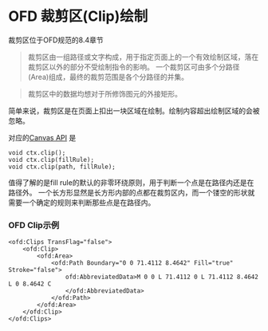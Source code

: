 # OFD 裁剪区(Clip)绘制

裁剪区位于OFD规范的8.4章节

> 裁剪区由一组路径或文字构成，用于指定页面上的一个有效绘制区域，落在裁剪区以外的部分不受绘制指令的影响。
> 一个裁剪区可由多个分路径(Area)组成，最终的裁剪范围是各个分路径的并集。

> 裁剪区中的数据均想对于所修饰图元的外接矩形。

简单来说，裁剪区是在页面上扣出一块区域在绘制。绘制内容超出绘制区域的会被忽略。


对应的[Canvas API](https://developer.mozilla.org/en-US/docs/Web/API/CanvasRenderingContext2D/clip) 是

```
void ctx.clip();
void ctx.clip(fillRule);
void ctx.clip(path, fillRule);
```

值得了解的是fill rule的默认的非零环绕原则，用于判断一个点是在路径内还是在路径外。
一个长方形显然是长方形内部的点都在裁剪区内，而一个镂空的形状就需要一个确定的规则来判断那些点是在路径内。


### OFD Clip示例

```
<ofd:Clips TransFlag="false">
    <ofd:Clip>
        <ofd:Area>
            <ofd:Path Boundary="0 0 71.4112 8.4642" Fill="true" Stroke="false">
                ofd:AbbreviatedData>M 0 0 L 71.4112 0 L 71.4112 8.4642 L 0 8.4642 C 
                </ofd:AbbreviatedData>
            </ofd:Path>
        </ofd:Area>
    </ofd:Clip>
</ofd:Clips>
```